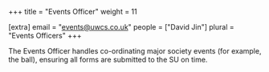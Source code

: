 +++
title = "Events Officer"
weight = 11

[extra]
email = "events@uwcs.co.uk"
people = ["David Jin"]
plural = "Events Officers"
+++

The Events Officer handles co-ordinating major society events (for example, the ball), ensuring all forms are submitted to the SU on time.